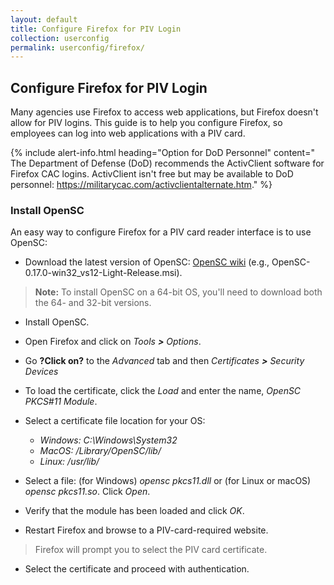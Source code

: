 ```yaml
---
layout: default
title: Configure Firefox for PIV Login
collection: userconfig
permalink: userconfig/firefox/
---
```


## Configure Firefox for PIV Login

Many agencies use Firefox to access web applications, but Firefox doesn't allow for PIV logins. This guide is to help you configure Firefox, so employees can log into web applications with a PIV card. <!--Add the Firefox version number in case Firefox adds an option later on?-->

{% include alert-info.html heading="Option for DoD Personnel" content=" The Department of Defense (DoD) recommends the ActivClient software for Firefox CAC logins. ActivClient isn't free but may be available to DoD personnel: <!--May be available is uncertain. Does this mean free?--> https://militarycac.com/activclientalternate.htm." %} <!--According to the contributing.md (terms and conditions, as LaChelle calls it), Playbooks are supposed to be "vendor-neutal," so this info. may not be acceptable. To say "DoD recommends" is kind of broad; who at DoD? This formatting is for an info-alert box (a blue banner, Info box on website) because this info digresses by referring to specific commercial software, that isn't described herein, and a specific audience [DoD] vs. GSA's broader audience (Federal Government).-->

### Install OpenSC

An easy way to configure Firefox for a PIV card reader interface is to use OpenSC: 

* Download the latest version of OpenSC: [OpenSC wiki](https://github.com/OpenSC/OpenSC/wiki) (e.g., OpenSC-0.17.0-win32_vs12-Light-Release.msi).

> **Note:**  To install OpenSC on a 64-bit OS, you'll need to download both the 64- and 32-bit versions.

* Install OpenSC.
* Open Firefox and click on _Tools **>** Options_.
* Go **?Click on?** to the _Advanced_ tab and then _Certificates **>** Security Devices_ <!--Are the last 2 from a drop-down?-->
* To load the certificate, click the _Load_ and enter the name, _OpenSC PKCS#11 Module_.
* Select a certificate <!--certificate??-->file location for your OS:

  * _Windows: C:\Windows\System32_
  * _MacOS: /Library/OpenSC/lib/_
  * _Linux: /usr/lib/_
  
* Select a file:  (for Windows) _opensc pkcs11.dll_ or (for Linux or macOS) _opensc pkcs11.so_. Click _Open_.
* Verify that the module has been loaded and click _OK_.
* Restart Firefox and browse to a PIV-card-required website.

> Firefox will prompt you to select the PIV card certificate. 

* Select the certificate and proceed with authentication.
